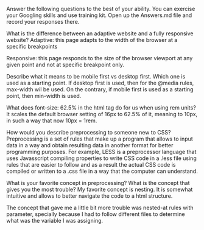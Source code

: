 Answer the following questions to the best of your ability. You can exercise your Googling skills and use training kit. Open up the Answers.md file and record your responses there.

What is the difference between an adaptive website and a fully responsive website?
Adaptive: this page adapts to the width of the browser at a specific breakpoints

Responsive: this page responds to the size of the browser viewport at any given point and not at specific breakpoint only.

Describe what it means to be mobile first vs desktop first.
Which one is used as a starting point. If desktop first is used, then for the @media rules, max-width wil be used. On the contrary, if mobile first is used as a starting point, then min-width is used.

What does font-size: 62.5% in the html tag do for us when using rem units?
It scales the default browser setting of 16px to 62.5% of it, meaning to 10px, in such a way that now 10px = 1rem.

How would you describe preprocessing to someone new to CSS?
Preprocessing is a set of rules that make up a program that allows to input data in a way and obtain resulting data in another format for better programming purposes. For example, LESS is a preprocessor language that uses Javasscript compiling properties to write CSS code in a .less file using rules that are easier to follow and as a result the actual CSS code is compiled or written to a .css file in a way that the computer can understand.

What is your favorite concept in preprocessing? What is the concept that gives you the most trouble?
My favorite concept is nesting. It is somewhat intuitive and allows to better navigate the code to a html structure. 

The concept that gave me a little bit more trouble was nested-at rules with parameter, specially because I had to follow different files to determine what was the variable I was assigning.